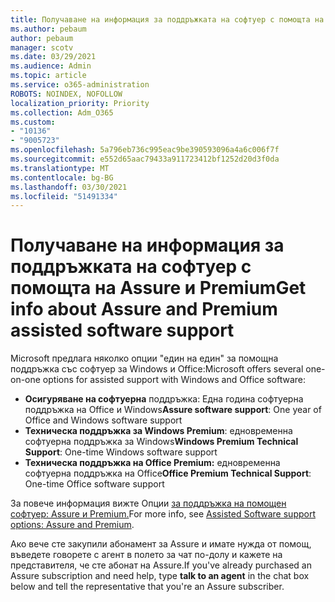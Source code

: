 ```yaml
---
title: Получаване на информация за поддръжката на софтуер с помощта на Assure и Premium
ms.author: pebaum
author: pebaum
manager: scotv
ms.date: 03/29/2021
ms.audience: Admin
ms.topic: article
ms.service: o365-administration
ROBOTS: NOINDEX, NOFOLLOW
localization_priority: Priority
ms.collection: Adm_O365
ms.custom:
- "10136"
- "9005723"
ms.openlocfilehash: 5a796eb736c995eac9be390593096a4a6c006f7f
ms.sourcegitcommit: e552d65aac79433a911723412bf1252d20d3f0da
ms.translationtype: MT
ms.contentlocale: bg-BG
ms.lasthandoff: 03/30/2021
ms.locfileid: "51491334"
---
```

# <a name="get-info-about-assure-and-premium-assisted-software-support"></a><span data-ttu-id="29e58-102">Получаване на информация за поддръжката на софтуер с помощта на Assure и Premium</span><span class="sxs-lookup"><span data-stu-id="29e58-102">Get info about Assure and Premium assisted software support</span></span>

<span data-ttu-id="29e58-103">Microsoft предлага няколко опции "един на един" за помощна поддръжка със софтуер за Windows и Office:</span><span class="sxs-lookup"><span data-stu-id="29e58-103">Microsoft offers several one-on-one options for assisted support with Windows and Office software:</span></span>

- <span data-ttu-id="29e58-104">**Осигуряване на софтуерна** поддръжка: Една година софтуерна поддръжка на Office и Windows</span><span class="sxs-lookup"><span data-stu-id="29e58-104">**Assure software support**: One year of Office and Windows software support</span></span>
- <span data-ttu-id="29e58-105">**Техническа поддръжка за Windows Premium**: едновременна софтуерна поддръжка за Windows</span><span class="sxs-lookup"><span data-stu-id="29e58-105">**Windows Premium Technical Support**: One-time Windows software support</span></span>
- <span data-ttu-id="29e58-106">**Техническа поддръжка на Office Premium:** едновременна софтуерна поддръжка на Office</span><span class="sxs-lookup"><span data-stu-id="29e58-106">**Office Premium Technical Support**: One-time Office software support</span></span>

<span data-ttu-id="29e58-107">За повече информация вижте Опции [за поддръжка на помощен софтуер: Assure и Premium.](https://support.microsoft.com/help/4467230/assisted-software-support-options-assure-premium)</span><span class="sxs-lookup"><span data-stu-id="29e58-107">For more info, see [Assisted Software support options: Assure and Premium](https://support.microsoft.com/help/4467230/assisted-software-support-options-assure-premium).</span></span>

<span data-ttu-id="29e58-108">Ако вече сте закупили абонамент за Assure  и имате нужда от помощ, въведете говорете с агент в полето за чат по-долу и кажете на представителя, че сте абонат на Assure.</span><span class="sxs-lookup"><span data-stu-id="29e58-108">If you've already purchased an Assure subscription and need help, type **talk to an agent** in the chat box below and tell the representative that you're an Assure subscriber.</span></span>

